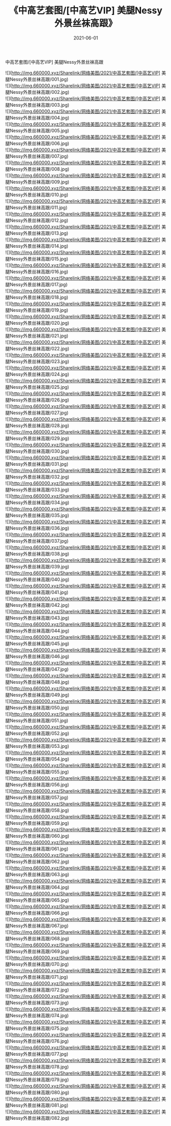 ﻿---
layout: post
title:  《中高艺套图/[中高艺VIP] 美腿Nessy外景丝袜高跟》
date:   2021-06-01
img: http://img.660000.xyz/Sharelink/网络美图/2021/中高艺套图/[中高艺VIP] 美腿Nessy外景丝袜高跟/000.jpg
categories: [美女, 清纯, 唯美]
---

中高艺套图/[中高艺VIP] 美腿Nessy外景丝袜高跟

 ![](http://img.660000.xyz/Sharelink/网络美图/2021/中高艺套图/[中高艺VIP] 美腿Nessy外景丝袜高跟/001.jpg) <br>![](http://img.660000.xyz/Sharelink/网络美图/2021/中高艺套图/[中高艺VIP] 美腿Nessy外景丝袜高跟/002.jpg) <br>![](http://img.660000.xyz/Sharelink/网络美图/2021/中高艺套图/[中高艺VIP] 美腿Nessy外景丝袜高跟/003.jpg) <br>![](http://img.660000.xyz/Sharelink/网络美图/2021/中高艺套图/[中高艺VIP] 美腿Nessy外景丝袜高跟/004.jpg) <br>![](http://img.660000.xyz/Sharelink/网络美图/2021/中高艺套图/[中高艺VIP] 美腿Nessy外景丝袜高跟/005.jpg) <br>![](http://img.660000.xyz/Sharelink/网络美图/2021/中高艺套图/[中高艺VIP] 美腿Nessy外景丝袜高跟/006.jpg) <br>![](http://img.660000.xyz/Sharelink/网络美图/2021/中高艺套图/[中高艺VIP] 美腿Nessy外景丝袜高跟/007.jpg) <br>![](http://img.660000.xyz/Sharelink/网络美图/2021/中高艺套图/[中高艺VIP] 美腿Nessy外景丝袜高跟/008.jpg) <br>![](http://img.660000.xyz/Sharelink/网络美图/2021/中高艺套图/[中高艺VIP] 美腿Nessy外景丝袜高跟/009.jpg) <br>![](http://img.660000.xyz/Sharelink/网络美图/2021/中高艺套图/[中高艺VIP] 美腿Nessy外景丝袜高跟/010.jpg) <br>![](http://img.660000.xyz/Sharelink/网络美图/2021/中高艺套图/[中高艺VIP] 美腿Nessy外景丝袜高跟/011.jpg) <br>![](http://img.660000.xyz/Sharelink/网络美图/2021/中高艺套图/[中高艺VIP] 美腿Nessy外景丝袜高跟/012.jpg) <br>![](http://img.660000.xyz/Sharelink/网络美图/2021/中高艺套图/[中高艺VIP] 美腿Nessy外景丝袜高跟/013.jpg) <br>![](http://img.660000.xyz/Sharelink/网络美图/2021/中高艺套图/[中高艺VIP] 美腿Nessy外景丝袜高跟/014.jpg) <br>![](http://img.660000.xyz/Sharelink/网络美图/2021/中高艺套图/[中高艺VIP] 美腿Nessy外景丝袜高跟/015.jpg) <br>![](http://img.660000.xyz/Sharelink/网络美图/2021/中高艺套图/[中高艺VIP] 美腿Nessy外景丝袜高跟/016.jpg) <br>![](http://img.660000.xyz/Sharelink/网络美图/2021/中高艺套图/[中高艺VIP] 美腿Nessy外景丝袜高跟/017.jpg) <br>![](http://img.660000.xyz/Sharelink/网络美图/2021/中高艺套图/[中高艺VIP] 美腿Nessy外景丝袜高跟/018.jpg) <br>![](http://img.660000.xyz/Sharelink/网络美图/2021/中高艺套图/[中高艺VIP] 美腿Nessy外景丝袜高跟/019.jpg) <br>![](http://img.660000.xyz/Sharelink/网络美图/2021/中高艺套图/[中高艺VIP] 美腿Nessy外景丝袜高跟/020.jpg) <br>![](http://img.660000.xyz/Sharelink/网络美图/2021/中高艺套图/[中高艺VIP] 美腿Nessy外景丝袜高跟/021.jpg) <br>![](http://img.660000.xyz/Sharelink/网络美图/2021/中高艺套图/[中高艺VIP] 美腿Nessy外景丝袜高跟/022.jpg) <br>![](http://img.660000.xyz/Sharelink/网络美图/2021/中高艺套图/[中高艺VIP] 美腿Nessy外景丝袜高跟/023.jpg) <br>![](http://img.660000.xyz/Sharelink/网络美图/2021/中高艺套图/[中高艺VIP] 美腿Nessy外景丝袜高跟/024.jpg) <br>![](http://img.660000.xyz/Sharelink/网络美图/2021/中高艺套图/[中高艺VIP] 美腿Nessy外景丝袜高跟/025.jpg) <br>![](http://img.660000.xyz/Sharelink/网络美图/2021/中高艺套图/[中高艺VIP] 美腿Nessy外景丝袜高跟/026.jpg) <br>![](http://img.660000.xyz/Sharelink/网络美图/2021/中高艺套图/[中高艺VIP] 美腿Nessy外景丝袜高跟/027.jpg) <br>![](http://img.660000.xyz/Sharelink/网络美图/2021/中高艺套图/[中高艺VIP] 美腿Nessy外景丝袜高跟/028.jpg) <br>![](http://img.660000.xyz/Sharelink/网络美图/2021/中高艺套图/[中高艺VIP] 美腿Nessy外景丝袜高跟/029.jpg) <br>![](http://img.660000.xyz/Sharelink/网络美图/2021/中高艺套图/[中高艺VIP] 美腿Nessy外景丝袜高跟/030.jpg) <br>![](http://img.660000.xyz/Sharelink/网络美图/2021/中高艺套图/[中高艺VIP] 美腿Nessy外景丝袜高跟/031.jpg) <br>![](http://img.660000.xyz/Sharelink/网络美图/2021/中高艺套图/[中高艺VIP] 美腿Nessy外景丝袜高跟/032.jpg) <br>![](http://img.660000.xyz/Sharelink/网络美图/2021/中高艺套图/[中高艺VIP] 美腿Nessy外景丝袜高跟/033.jpg) <br>![](http://img.660000.xyz/Sharelink/网络美图/2021/中高艺套图/[中高艺VIP] 美腿Nessy外景丝袜高跟/034.jpg) <br>![](http://img.660000.xyz/Sharelink/网络美图/2021/中高艺套图/[中高艺VIP] 美腿Nessy外景丝袜高跟/035.jpg) <br>![](http://img.660000.xyz/Sharelink/网络美图/2021/中高艺套图/[中高艺VIP] 美腿Nessy外景丝袜高跟/036.jpg) <br>![](http://img.660000.xyz/Sharelink/网络美图/2021/中高艺套图/[中高艺VIP] 美腿Nessy外景丝袜高跟/037.jpg) <br>![](http://img.660000.xyz/Sharelink/网络美图/2021/中高艺套图/[中高艺VIP] 美腿Nessy外景丝袜高跟/038.jpg) <br>![](http://img.660000.xyz/Sharelink/网络美图/2021/中高艺套图/[中高艺VIP] 美腿Nessy外景丝袜高跟/039.jpg) <br>![](http://img.660000.xyz/Sharelink/网络美图/2021/中高艺套图/[中高艺VIP] 美腿Nessy外景丝袜高跟/040.jpg) <br>![](http://img.660000.xyz/Sharelink/网络美图/2021/中高艺套图/[中高艺VIP] 美腿Nessy外景丝袜高跟/041.jpg) <br>![](http://img.660000.xyz/Sharelink/网络美图/2021/中高艺套图/[中高艺VIP] 美腿Nessy外景丝袜高跟/042.jpg) <br>![](http://img.660000.xyz/Sharelink/网络美图/2021/中高艺套图/[中高艺VIP] 美腿Nessy外景丝袜高跟/043.jpg) <br>![](http://img.660000.xyz/Sharelink/网络美图/2021/中高艺套图/[中高艺VIP] 美腿Nessy外景丝袜高跟/044.jpg) <br>![](http://img.660000.xyz/Sharelink/网络美图/2021/中高艺套图/[中高艺VIP] 美腿Nessy外景丝袜高跟/045.jpg) <br>![](http://img.660000.xyz/Sharelink/网络美图/2021/中高艺套图/[中高艺VIP] 美腿Nessy外景丝袜高跟/046.jpg) <br>![](http://img.660000.xyz/Sharelink/网络美图/2021/中高艺套图/[中高艺VIP] 美腿Nessy外景丝袜高跟/047.jpg) <br>![](http://img.660000.xyz/Sharelink/网络美图/2021/中高艺套图/[中高艺VIP] 美腿Nessy外景丝袜高跟/048.jpg) <br>![](http://img.660000.xyz/Sharelink/网络美图/2021/中高艺套图/[中高艺VIP] 美腿Nessy外景丝袜高跟/049.jpg) <br>![](http://img.660000.xyz/Sharelink/网络美图/2021/中高艺套图/[中高艺VIP] 美腿Nessy外景丝袜高跟/050.jpg) <br>![](http://img.660000.xyz/Sharelink/网络美图/2021/中高艺套图/[中高艺VIP] 美腿Nessy外景丝袜高跟/051.jpg) <br>![](http://img.660000.xyz/Sharelink/网络美图/2021/中高艺套图/[中高艺VIP] 美腿Nessy外景丝袜高跟/052.jpg) <br>![](http://img.660000.xyz/Sharelink/网络美图/2021/中高艺套图/[中高艺VIP] 美腿Nessy外景丝袜高跟/053.jpg) <br>![](http://img.660000.xyz/Sharelink/网络美图/2021/中高艺套图/[中高艺VIP] 美腿Nessy外景丝袜高跟/054.jpg) <br>![](http://img.660000.xyz/Sharelink/网络美图/2021/中高艺套图/[中高艺VIP] 美腿Nessy外景丝袜高跟/055.jpg) <br>![](http://img.660000.xyz/Sharelink/网络美图/2021/中高艺套图/[中高艺VIP] 美腿Nessy外景丝袜高跟/056.jpg) <br>![](http://img.660000.xyz/Sharelink/网络美图/2021/中高艺套图/[中高艺VIP] 美腿Nessy外景丝袜高跟/057.jpg) <br>![](http://img.660000.xyz/Sharelink/网络美图/2021/中高艺套图/[中高艺VIP] 美腿Nessy外景丝袜高跟/058.jpg) <br>![](http://img.660000.xyz/Sharelink/网络美图/2021/中高艺套图/[中高艺VIP] 美腿Nessy外景丝袜高跟/059.jpg) <br>![](http://img.660000.xyz/Sharelink/网络美图/2021/中高艺套图/[中高艺VIP] 美腿Nessy外景丝袜高跟/060.jpg) <br>![](http://img.660000.xyz/Sharelink/网络美图/2021/中高艺套图/[中高艺VIP] 美腿Nessy外景丝袜高跟/061.jpg) <br>![](http://img.660000.xyz/Sharelink/网络美图/2021/中高艺套图/[中高艺VIP] 美腿Nessy外景丝袜高跟/062.jpg) <br>![](http://img.660000.xyz/Sharelink/网络美图/2021/中高艺套图/[中高艺VIP] 美腿Nessy外景丝袜高跟/063.jpg) <br>![](http://img.660000.xyz/Sharelink/网络美图/2021/中高艺套图/[中高艺VIP] 美腿Nessy外景丝袜高跟/064.jpg) <br>![](http://img.660000.xyz/Sharelink/网络美图/2021/中高艺套图/[中高艺VIP] 美腿Nessy外景丝袜高跟/065.jpg) <br>![](http://img.660000.xyz/Sharelink/网络美图/2021/中高艺套图/[中高艺VIP] 美腿Nessy外景丝袜高跟/066.jpg) <br>![](http://img.660000.xyz/Sharelink/网络美图/2021/中高艺套图/[中高艺VIP] 美腿Nessy外景丝袜高跟/067.jpg) <br>![](http://img.660000.xyz/Sharelink/网络美图/2021/中高艺套图/[中高艺VIP] 美腿Nessy外景丝袜高跟/068.jpg) <br>![](http://img.660000.xyz/Sharelink/网络美图/2021/中高艺套图/[中高艺VIP] 美腿Nessy外景丝袜高跟/069.jpg) <br>![](http://img.660000.xyz/Sharelink/网络美图/2021/中高艺套图/[中高艺VIP] 美腿Nessy外景丝袜高跟/070.jpg) <br>![](http://img.660000.xyz/Sharelink/网络美图/2021/中高艺套图/[中高艺VIP] 美腿Nessy外景丝袜高跟/071.jpg) <br>![](http://img.660000.xyz/Sharelink/网络美图/2021/中高艺套图/[中高艺VIP] 美腿Nessy外景丝袜高跟/072.jpg) <br>![](http://img.660000.xyz/Sharelink/网络美图/2021/中高艺套图/[中高艺VIP] 美腿Nessy外景丝袜高跟/073.jpg) <br>![](http://img.660000.xyz/Sharelink/网络美图/2021/中高艺套图/[中高艺VIP] 美腿Nessy外景丝袜高跟/074.jpg) <br>![](http://img.660000.xyz/Sharelink/网络美图/2021/中高艺套图/[中高艺VIP] 美腿Nessy外景丝袜高跟/075.jpg) <br>![](http://img.660000.xyz/Sharelink/网络美图/2021/中高艺套图/[中高艺VIP] 美腿Nessy外景丝袜高跟/076.jpg) <br>![](http://img.660000.xyz/Sharelink/网络美图/2021/中高艺套图/[中高艺VIP] 美腿Nessy外景丝袜高跟/077.jpg) <br>![](http://img.660000.xyz/Sharelink/网络美图/2021/中高艺套图/[中高艺VIP] 美腿Nessy外景丝袜高跟/078.jpg) <br>![](http://img.660000.xyz/Sharelink/网络美图/2021/中高艺套图/[中高艺VIP] 美腿Nessy外景丝袜高跟/079.jpg) <br>![](http://img.660000.xyz/Sharelink/网络美图/2021/中高艺套图/[中高艺VIP] 美腿Nessy外景丝袜高跟/080.jpg) <br>![](http://img.660000.xyz/Sharelink/网络美图/2021/中高艺套图/[中高艺VIP] 美腿Nessy外景丝袜高跟/081.jpg) <br>![](http://img.660000.xyz/Sharelink/网络美图/2021/中高艺套图/[中高艺VIP] 美腿Nessy外景丝袜高跟/082.jpg) <br>